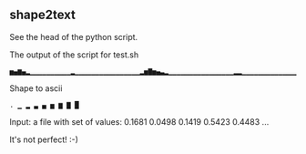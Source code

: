 shape2text
-------------------------------------------------------------------------------

See the head of the python script.

The output of the script for test.sh

	▅▄▆▄▂▁▁▁▁▁▁▁▁▁▁▂▁▁▁▁▁▁▁▁▁▁▁▁▁▁▁▁▂▅▇▅▄▃▂▁▁▁▁▁▁▁▁▁▁▁▁▁▁▁▁▂▂▁▁▁▁▁▁▁▁▁▁▁▁▁▁▁▁▁▁▁▁▁▁▁▁▁▁▁▁▁▁▁▁▁▁▂█▁▁▁▁▁▁▁▁▁▁▁▁▁▁▁▁▁▁▁▁▂▁▁▁▁▁▁▁▃▅▃▃

Shape to ascii

	. ▁ ▂ ▃ ▄ ▅ ▆ ▇ █  

Input: a file with set of values: 0.1681	   0.0498	   0.1419	   0.5423	   0.4483	...

It's not perfect! :-)
